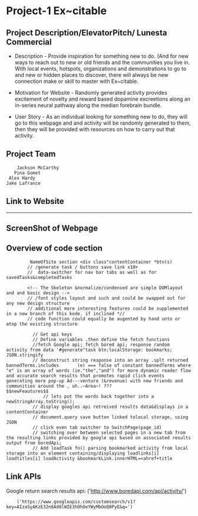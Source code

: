 # Project-1 Ex~citable
 
## Project Description/ElevatorPitch/ Lunesta Commercial
* Description - Provide inspiration for something new to do. (And for new ways to reach out to new or old friends and the communities you live in. With local events, hotspots, organizations and demonstrations to go to and new or hidden places to discover, there will always be new connection make or skill to master with Ex~citable.

* Motivation for Website - Randomly generated activity provides excitement of novelty and reward based dopamine excreetions along an in-series neural pathway along the median forebrain bundle.
* User Story - As an individual looking for something new to do, they will go to this webpage and and activity will be randomly generated to them, then they will be provided with resources on how to carry out that activity.  

## Project Team
        Jackson McCarthy
       Pina Gomet
     Alex Hardy
    Jake Lafrance

## Link to Website

------

## ScreenShot of Webpage


## Overview of code section

 <!-- // index.html ==>  -->
             NameOfSite section <div class"contentContainer *btn(s)
            // /generate task / buttons save link x10+
            //  data-switcher for nav bar tabs as well as for savedTasks&completedTasks
 <!-- // style.css =>  -->
            <!-- The Skeleton &normalize/condensed are simple DOMlayout and and basic design -->
            // /font styles layout and such and could be swapped out for any new design structure
            // additional more interesting features could be supplemented in a new branch of this kode. if inclined *//
            // code function could equally be augented by hand unto or atop the existing structure
 <!-- // Java ==>> -->
              // Get api keys
              // Define variables .then define the fetch functions
              //fetch Google api; fetch bored api; response random activity from data '#generate"task btn;localStorage: bookmarks; JSON.stringify
              // deconstruct string response into an array .splt returned bannedTerms.includes       (e) === false of constant bannedTerms where "e" is an array of words (ie."the","and") for more dynamic reader flow and accurate search results that promotes rapid click events generating more pop-up Ad---venture (&revenue) with new friends and communities around the , uh..~Area~! ???                                $$newFeautures$$
                  // lets put the words back together into a newStringArray.toString();
              // display googles api retreived results data&displays in a contentContainer
              // document.query save button linked tolocal storage, using JSON
              // click even tab switcher to SwitchPage(page_id)
              // switching over between selected pages in a new tab from the resulting links provided by google api based on associated results output from boredApi;
              // Add loadTask fn() parsing bookmarked activity from local storage into an element containing/displaying loadlinks[i] loadtitles[i] loadActivity &bookmarkLink.innerHTML=<ahref+title

## Link APIs

<!-- Boredapi for generated tasks -->
Google return search results api:
        ('http://www.boredapi.com/api/activity/')
        

<!-- Google return search results api: -->
        
        ('https://www.googleapis.com/customsearch/v1?key=AIzaSyAKzE32n6Ad0lWIE3hOhOeYWyMbOoQ0PyE&q=')

